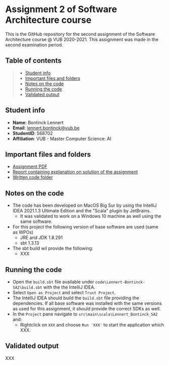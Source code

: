 # Assignment 2 of Software Architecture course

This is the GitHub repository for the second assignment of the Software Architecture course @ VUB 2020-2021. This assignment was made in the second examination period.

## Table of contents

> - [Student info](#student-info)
> - [Important files and folders](#important-files-and-folders)
> - [Notes on the code](#notes-on-the-code)
> - [Running the code](#running-the-code)
> - [Validated output](#validated-output)

## Student info
- **Name**: Bontinck Lennert
- **Email**: lennert.bontinck@vub.be
- **StudentID**: 568702
- **Affiliation**: VUB - Master Computer Science: AI

## Important files and folders
- [Assignment PDF](assignment.pdf)
- [Report containing explanation on solution of the assignment](Lennert-Bontinck-SA2.pdf)
- [Written code folder](code/)

## Notes on the code

- The code has been developed on MacOS Big Sur by using the IntelliJ IDEA 2021.1.3 Ultimate Edition and the "Scala" plugin by JetBrains.
   - It was validated to work on a Windows 10 machine as well using the same software.
- For this project the following version of base software are used (same as WPOs)
   - JRE and JDK 1.8.291
   - sbt 1.3.13
- The sbt build wil provide the following:
   - XXX

## Running the code

- Open the ```build.sbt``` file available under ```code\Lennert-Bontinck-SA2\build.sbt``` with the the IntelliJ IDEA.
- Select ```Open as Project``` and select ```Trust Project```.
- The IntelliJ IDEA should build the ```build.sbt``` file providing the dependencies. If all base software was installed with the same versions as used for this assignment, it should provide the correct SDKs as well.
- In the ```Project``` pane navigate to ```src\main\scala\Lennert_Bontinck_SA2``` and:
   - Rightclick on ```XXX``` and choose ```Run 'XXX'``` to start the application which XXX.

## Validated output

XXX